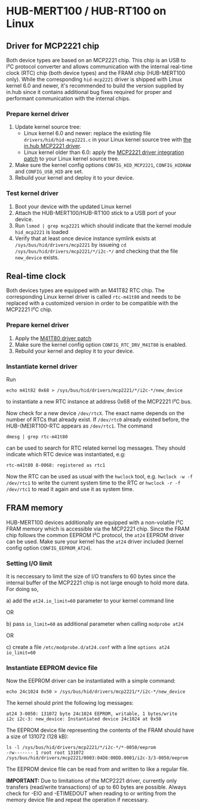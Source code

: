 # HUB-MERT100 / HUB-RT100 on Linux

## Driver for MCP2221 chip

Both device types are based on an MCP2221 chip. This chip is an USB to I²C protocol converter and allows communication with the internal real-time clock (RTC) chip (both device types) and the FRAM chip (HUB-MERT100 only). While the corresponding `hid-mcp2221` driver is shipped with Linux kernel 6.0 and newer, it's recommended to build the version supplied by in.hub since it contains additional bug fixes required for proper and performant communication with the internal chips.

### Prepare kernel driver

1. Update kernel source tree:
   - Linux kernel 6.0 and newer: replace the existing file `drivers/hid/hid-mcp2221.c` in your Linux kernel source tree with [the in.hub MCP2221 driver](https://download.inhub.de/mert100/hid-mcp2221.c).
   - Linux kernel older than 6.0: apply the [MCP2221 driver integration patch](https://download.inhub.de/mert100/add-hid-mcp2221-driver.patch) to your Linux kernel source tree.
2. Make sure the kernel config options `CONFIG_HID_MCP2221`, `CONFIG_HIDRAW` and `CONFIG_USB_HID` are set.
3. Rebuild your kernel and deploy it to your device.

### Test kernel driver

1. Boot your device with the updated Linux kernel
2. Attach the HUB-MERT100/HUB-RT100 stick to a USB port of your device.
3. Run `lsmod | grep mcp2221` which should indicate that the kernel module `hid_mcp2221` is loaded
4. Verify that at least once device instance symlink exists at `/sys/bus/hid/drivers/mcp2221` by issueing `cd /sys/bus/hid/drivers/mcp2221/*/i2c-*/` and checking that the file `new_device` exists.

## Real-time clock

Both devices types are equipped with an M41T82 RTC chip. The corresponding Linux kernel driver is called `rtc-m41t80` and needs to be replaced with a customized version in order to be compatible with the MCP2221 I²C chip.

### Prepare kernel driver

1. Apply the [M41T80 driver patch](https://download.inhub.de/mert100/rtc-m41t80-use-byte-transfers-instead-of-block-reads.patch)
2. Make sure the kernel config option `CONFIG_RTC_DRV_M41T80` is enabled.
3. Rebuild your kernel and deploy it to your device.

### Instantiate kernel driver

Run

    echo m41t82 0x68 > /sys/bus/hid/drivers/mcp2221/*/i2c-*/new_device

to instantiate a new RTC instance at address 0x68 of the MCP2221 I²C bus.

Now check for a new device `/dev/rtcX`. The exact name depends on the number of RTCs that already exist. If `/dev/rtc0` already existed before, the HUB-(ME)RT100-RTC appears as `/dev/rtc1`. The command

    dmesg | grep rtc-m41t80

can be used to search for RTC related kernel log messages. They should indicate which RTC device was instantiated, e.g:

    rtc-m41t80 8-0068: registered as rtc1

Now the RTC can be used as usual with the `hwclock` tool, e.g. `hwclock -w -f /dev/rtc1` to write the current system time to the RTC or `hwclock -r -f /dev/rtc1` to read it again and use it as system time.

## FRAM memory

HUB-MERT100 devices additionally are equipped with a non-volatile I²C FRAM memory which is accessible via the MCP2221 chip. Since the FRAM chip follows the common EEPROM I²C protocol, the `at24` EEPROM driver can be used. Make sure your kernel has the `at24` driver included (kernel config option `CONFIG_EEPROM_AT24`).

### Setting I/O limit

It is neccessary to limit the size of I/O transfers to 60 bytes since the internal buffer of the MCP2221 chip is not large enough to hold more data. For doing so,

a) add the `at24.io_limit=60` parameter to your kernel command line

OR

b) pass `io_limit=60` as additional parameter when calling `modprobe at24`

OR

c) create a file `/etc/modprobe.d/at24.conf` with a line `options at24 io_limit=60`

### Instantiate EEPROM device file

Now the EEPROM driver can be instantiated with a simple command:

    echo 24c1024 0x50 > /sys/bus/hid/drivers/mcp2221/*/i2c-*/new_device

The kernel should print the following log messages:

    at24 3-0050: 131072 byte 24c1024 EEPROM, writable, 1 bytes/write
    i2c i2c-3: new_device: Instantiated device 24c1024 at 0x50

The EEPROM device file representing the contents of the FRAM should have a size of 131072 (128 kB):

    ls -l /sys/bus/hid/drivers/mcp2221/*/i2c-*/*-0050/eeprom
    -rw------- 1 root root 131072 /sys/bus/hid/drivers/mcp2221/0003:04D8:00DD.0001/i2c-3/3-0050/eeprom

The EEPROM device file can be read from and written to like a regular file.

**IMPORTANT:** Due to limitations of the MCP2221 driver, currently only transfers (read/write transactions) of up to 60 bytes are possible. Always check for -EIO and -ETIMEDOUT when reading to or writing from the memory device file and repeat the operation if necessary.
